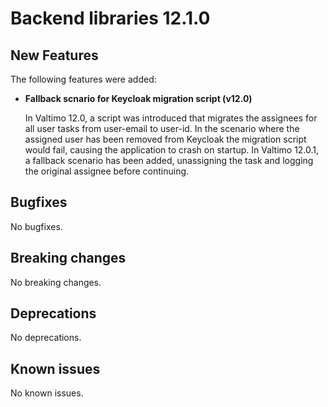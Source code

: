# Backend libraries 12.1.0

## New Features

The following features were added:

* **Fallback scnario for Keycloak migration script (v12.0)**

  In Valtimo 12.0, a script was introduced that migrates the assignees for all user tasks from user-email to user-id.
  In the scenario where the assigned user has been removed from Keycloak the migration script would fail, causing the application to crash on startup.
  In Valtimo 12.0.1, a fallback scenario has been added, unassigning the task and logging the original assignee before continuing.

## Bugfixes

No bugfixes.

## Breaking changes

No breaking changes.

## Deprecations

No deprecations.

## Known issues

No known issues.
